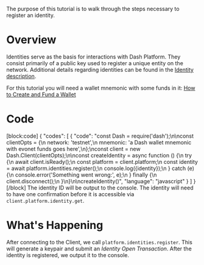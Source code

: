 The purpose of this tutorial is to walk through the steps necessary to register an identity.

# Overview
Identities serve as the basis for interactions with Dash Platform. They consist primarily of a public key used to register a unique entity on the network. Additional details regarding identities can be found in the [Identity description](explanation-identity).

For this tutorial you will need a wallet mnemonic with some funds in it: [How to Create and Fund a Wallet](tutorial-create-and-fund-a-wallet)

# Code
[block:code]
{
  "codes": [
    {
      "code": "const Dash = require('dash');\n\nconst clientOpts = {\n  network: 'testnet',\n  mnemonic: 'a Dash wallet mnemonic with evonet funds goes here',\n};\nconst client = new Dash.Client(clientOpts);\n\nconst createIdentity = async function () {\n  try {\n    await client.isReady();\n    const platform = client.platform;\n    const identity = await platform.identities.register();\n    console.log({identity});\n  } catch (e) {\n    console.error('Something went wrong:', e);\n  } finally {\n    client.disconnect();\n  }\n}\n\ncreateIdentity()",
      "language": "javascript"
    }
  ]
}
[/block]
The identity ID will be output to the console. The identity will need to have one confirmation before it is accessible via `client.platform.identity.get`.

# What's Happening

After connecting to the Client, we call `platform.identities.register`. This will generate a keypair and submit an _Identity Open Transaction_. After the identity is registered, we output it to the console.